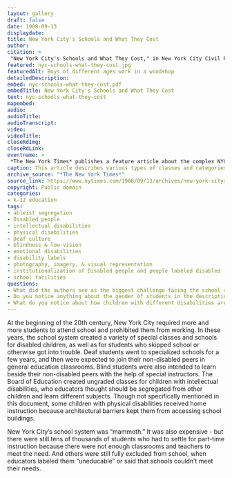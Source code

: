 ```yaml
--- 
layout: gallery
draft: false
date: 1908-09-13
displaydate: 
title: New York City's Schools and What They Cost
author: 
citation: >
 "New York City's Schools and What They Cost," in New York City Civil Rights History Project, Accessed: [Month Day, Year], https://nyccivilrightshistory.org/gallery/nyc-schools-what-they-cost.
featured: nyc-schools-what-they-cost.jpg
featuredAlt: Boys of different ages work in a woodshop
detailedDescription: 
embed: nyc-schools-what-they-cost.pdf
embedTitle: New York City's Schools and What They Cost
text: nyc-schools-what-they-cost
mapembed: 
audio: 
audioTitle: 
audioTranscript: 
video: 
videoTitle: 
closeRdImg: 
closeRdLink: 
eventname: >
 *The New York Times* publishes a feature article about the complex NYC school system. The city struggled to accommodate all students as enrollment increased in part because of compulsory education laws and bans on child labor.
caption: This article describes various types of classes and categories of children and adults being educated in the New York City public school system. Photographs show boys working in a woodshop, boys exercising on a covered rooftop, and the outside of a school building.
archive_source: "*The New York Times*"
source_link: https://www.nytimes.com/1908/09/13/archives/new-york-citys-schools-and-what-they-cost-the-greatest-system-in.html
copyright: Public domain
categories: 
- k-12 education
tags: 
- ableist segregation
- Disabled people
- intellectual disabilities
- physical disabilities
- Deaf culture
- blindness & low-vision
- emotional disabilities
- disability labels
- photography, imagery, & visual representation
- institutionalization of Disabled people and people labeled disabled
- school facilities
questions: 
- What did the authors see as the biggest challenge facing the school system?
- Do you notice anything about the gender of students in the description of classes or the accompanying photos? Do you notice anything about race?  
- What do you notice about how children with different disabilities are described? What do you notice about how they are taught?
--- 
```


At the beginning of the 20th century, New York City required more and more students to attend school and prohibited them from working. In these years, the school system created a variety of special classes and schools for disabled children, as well as for students who skipped school or otherwise got into trouble. Deaf students went to specialized schools for a few years, and then were expected to join their non-disabled peers in general education classrooms. Blind students were also intended to learn beside their non-disabled peers with the help of special instructors. The Board of Education created ungraded classes for children with intellectual disabilities, who educators thought should be segregated from other children and learn different subjects. Though not specifically mentioned in this document, some children with physical disabilities received home instruction because architectural barriers kept them from accessing school buildings.

New York City’s school system was “mammoth.” It was also expensive - but there were still tens of thousands of students who had to settle for part-time instruction because there were not enough classrooms and teachers to meet the need. And others were still fully excluded from school, when educators labeled them “uneducable” or said that schools couldn’t meet their needs.
